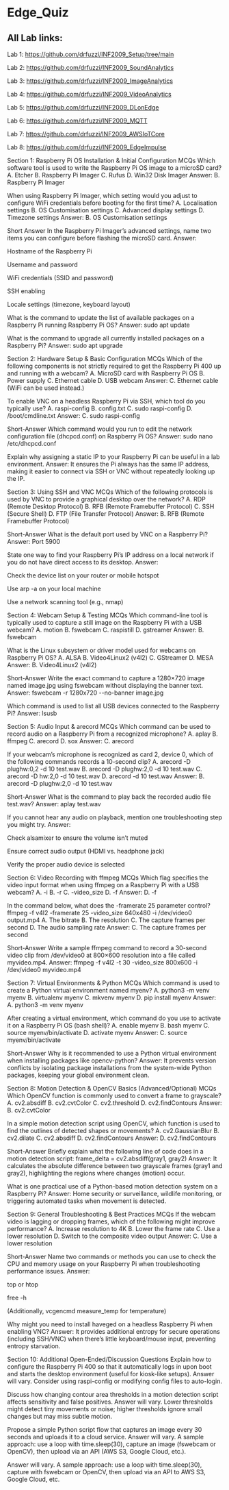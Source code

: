 # Edge_Quiz

## All Lab links:
Lab 1: https://github.com/drfuzzi/INF2009_Setup/tree/main

Lab 2: https://github.com/drfuzzi/INF2009_SoundAnalytics

Lab 3: https://github.com/drfuzzi/INF2009_ImageAnalytics

Lab 4: https://github.com/drfuzzi/INF2009_VideoAnalytics

Lab 5: https://github.com/drfuzzi/INF2009_DLonEdge

Lab 6: https://github.com/drfuzzi/INF2009_MQTT

Lab 7: https://github.com/drfuzzi/INF2009_AWSIoTCore

Lab 8: https://github.com/drfuzzi/INF2009_EdgeImpulse


Section 1: Raspberry Pi OS Installation & Initial Configuration
MCQs
Which software tool is used to write the Raspberry Pi OS image to a microSD card?
A. Etcher
B. Raspberry Pi Imager
C. Rufus
D. Win32 Disk Imager
Answer: B. Raspberry Pi Imager

When using Raspberry Pi Imager, which setting would you adjust to configure WiFi credentials before booting for the first time?
A. Localisation settings
B. OS Customisation settings
C. Advanced display settings
D. Timezone settings
Answer: B. OS Customisation settings

Short Answer
In the Raspberry Pi Imager’s advanced settings, name two items you can configure before flashing the microSD card.
Answer:

Hostname of the Raspberry Pi

Username and password

WiFi credentials (SSID and password)

SSH enabling

Locale settings (timezone, keyboard layout)

What is the command to update the list of available packages on a Raspberry Pi running Raspberry Pi OS?
Answer: sudo apt update

What is the command to upgrade all currently installed packages on a Raspberry Pi?
Answer: sudo apt upgrade

Section 2: Hardware Setup & Basic Configuration
MCQs
Which of the following components is not strictly required to get the Raspberry Pi 400 up and running with a webcam?
A. MicroSD card with Raspberry Pi OS
B. Power supply
C. Ethernet cable
D. USB webcam
Answer: C. Ethernet cable (WiFi can be used instead.)

To enable VNC on a headless Raspberry Pi via SSH, which tool do you typically use?
A. raspi-config
B. config.txt
C. sudo raspi-config
D. /boot/cmdline.txt
Answer: C. sudo raspi-config

Short-Answer
Which command would you run to edit the network configuration file (dhcpcd.conf) on Raspberry Pi OS?
Answer: sudo nano /etc/dhcpcd.conf

Explain why assigning a static IP to your Raspberry Pi can be useful in a lab environment.
Answer: It ensures the Pi always has the same IP address, making it easier to connect via SSH or VNC without repeatedly looking up the IP.

Section 3: Using SSH and VNC
MCQs
Which of the following protocols is used by VNC to provide a graphical desktop over the network?
A. RDP (Remote Desktop Protocol)
B. RFB (Remote Framebuffer Protocol)
C. SSH (Secure Shell)
D. FTP (File Transfer Protocol)
Answer: B. RFB (Remote Framebuffer Protocol)

Short-Answer
What is the default port used by VNC on a Raspberry Pi?
Answer: Port 5900

State one way to find your Raspberry Pi’s IP address on a local network if you do not have direct access to its desktop.
Answer:

Check the device list on your router or mobile hotspot

Use arp -a on your local machine

Use a network scanning tool (e.g., nmap)

Section 4: Webcam Setup & Testing
MCQs
Which command-line tool is typically used to capture a still image on the Raspberry Pi with a USB webcam?
A. motion
B. fswebcam
C. raspistill
D. gstreamer
Answer: B. fswebcam

What is the Linux subsystem or driver model used for webcams on Raspberry Pi OS?
A. ALSA
B. Video4Linux2 (v4l2)
C. GStreamer
D. MESA
Answer: B. Video4Linux2 (v4l2)

Short-Answer
Write the exact command to capture a 1280×720 image named image.jpg using fswebcam without displaying the banner text.
Answer: fswebcam -r 1280x720 --no-banner image.jpg

Which command is used to list all USB devices connected to the Raspberry Pi?
Answer: lsusb

Section 5: Audio Input & arecord
MCQs
Which command can be used to record audio on a Raspberry Pi from a recognized microphone?
A. aplay
B. ffmpeg
C. arecord
D. sox
Answer: C. arecord

If your webcam’s microphone is recognized as card 2, device 0, which of the following commands records a 10-second clip?
A. arecord -D plughw:0,2 -d 10 test.wav
B. arecord -D plughw:2,0 -d 10 test.wav
C. arecord -D hw:2,0 -d 10 test.wav
D. arecord -d 10 test.wav
Answer: B. arecord -D plughw:2,0 -d 10 test.wav

Short-Answer
What is the command to play back the recorded audio file test.wav?
Answer: aplay test.wav

If you cannot hear any audio on playback, mention one troubleshooting step you might try.
Answer:

Check alsamixer to ensure the volume isn’t muted

Ensure correct audio output (HDMI vs. headphone jack)

Verify the proper audio device is selected

Section 6: Video Recording with ffmpeg
MCQs
Which flag specifies the video input format when using ffmpeg on a Raspberry Pi with a USB webcam?
A. -i
B. -r
C. -video_size
D. -f
Answer: D. -f

In the command below, what does the -framerate 25 parameter control?
ffmpeg -f v4l2 -framerate 25 -video_size 640x480 -i /dev/video0 output.mp4
A. The bitrate
B. The resolution
C. The capture frames per second
D. The audio sampling rate
Answer: C. The capture frames per second

Short-Answer
Write a sample ffmpeg command to record a 30-second video clip from /dev/video0 at 800×600 resolution into a file called myvideo.mp4.
Answer: ffmpeg -f v4l2 -t 30 -video_size 800x600 -i /dev/video0 myvideo.mp4

Section 7: Virtual Environments & Python
MCQs
Which command is used to create a Python virtual environment named myenv?
A. python3 -m venv myenv
B. virtualenv myenv
C. mkvenv myenv
D. pip install myenv
Answer: A. python3 -m venv myenv

After creating a virtual environment, which command do you use to activate it on a Raspberry Pi OS (bash shell)?
A. enable myenv
B. bash myenv
C. source myenv/bin/activate
D. activate myenv
Answer: C. source myenv/bin/activate

Short-Answer
Why is it recommended to use a Python virtual environment when installing packages like opencv-python?
Answer: It prevents version conflicts by isolating package installations from the system-wide Python packages, keeping your global environment clean.

Section 8: Motion Detection & OpenCV Basics (Advanced/Optional)
MCQs
Which OpenCV function is commonly used to convert a frame to grayscale?
A. cv2.absdiff
B. cv2.cvtColor
C. cv2.threshold
D. cv2.findContours
Answer: B. cv2.cvtColor

In a simple motion detection script using OpenCV, which function is used to find the outlines of detected shapes or movements?
A. cv2.GaussianBlur
B. cv2.dilate
C. cv2.absdiff
D. cv2.findContours
Answer: D. cv2.findContours

Short-Answer
Briefly explain what the following line of code does in a motion detection script:
frame_delta = cv2.absdiff(gray1, gray2)
Answer: It calculates the absolute difference between two grayscale frames (gray1 and gray2), highlighting the regions where changes (motion) occur.

What is one practical use of a Python-based motion detection system on a Raspberry Pi?
Answer: Home security or surveillance, wildlife monitoring, or triggering automated tasks when movement is detected.

Section 9: General Troubleshooting & Best Practices
MCQs
If the webcam video is lagging or dropping frames, which of the following might improve performance?
A. Increase resolution to 4K
B. Lower the frame rate
C. Use a lower resolution
D. Switch to the composite video output
Answer: C. Use a lower resolution

Short-Answer
Name two commands or methods you can use to check the CPU and memory usage on your Raspberry Pi when troubleshooting performance issues.
Answer:

top or htop

free -h

(Additionally, vcgencmd measure_temp for temperature)

Why might you need to install haveged on a headless Raspberry Pi when enabling VNC?
Answer: It provides additional entropy for secure operations (including SSH/VNC) when there’s little keyboard/mouse input, preventing entropy starvation.

Section 10: Additional Open-Ended/Discussion Questions
Explain how to configure the Raspberry Pi 400 so that it automatically logs in upon boot and starts the desktop environment (useful for kiosk-like setups).
Answer will vary. Consider using raspi-config or modifying config files to auto-login.

Discuss how changing contour area thresholds in a motion detection script affects sensitivity and false positives.
Answer will vary. Lower thresholds might detect tiny movements or noise; higher thresholds ignore small changes but may miss subtle motion.

Propose a simple Python script flow that captures an image every 30 seconds and uploads it to a cloud service.
Answer will vary. A sample approach: use a loop with time.sleep(30), capture an image (fswebcam or OpenCV), then upload via an API (AWS S3, Google Cloud, etc.).


Answer will vary. A sample approach: use a loop with time.sleep(30), capture with fswebcam or OpenCV, then upload via an API to AWS S3, Google Cloud, etc.


